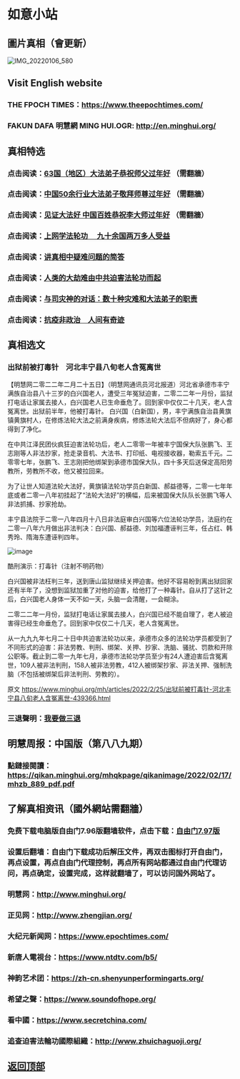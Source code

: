# 如意小站

## 圖片真相（會更新）

![IMG_20220106_580](https://user-images.githubusercontent.com/79625284/155683162-36205bc6-90a4-4b2a-b106-5090d0f1631b.jpg)

## Visit English website

### THE FPOCH TIMES：https://www.theepochtimes.com/

### FAKUN DAFA 明慧網 MING HUI.OGR: http://en.minghui.org/

## 真相特选

### 点击阅读：[63国（地区）大法弟子恭祝师父过年好](https://greetings.minghui.org/mh/articles/2022/2/1/63%E5%9B%BD%EF%BC%88%E5%9C%B0%E5%8C%BA%EF%BC%89%E5%A4%A7%E6%B3%95%E5%BC%9F%E5%AD%90%E6%81%AD%E7%A5%9D%E5%B8%88%E7%88%B6%E8%BF%87%E5%B9%B4%E5%A5%BD-438145.html?fbclid=IwAR3B4woqobiRdOiOoRZBs5JmreUPvSiukJ7ZzvPXlibkFyiS2kNMYXPwFbo) （需翻牆）

### 点击阅读：[中国50余行业大法弟子敬拜师尊过年好](https://greetings.minghui.org/mh/articles/2022/1/31/%E4%B8%AD%E5%9B%BD50%E4%BD%99%E8%A1%8C%E4%B8%9A%E5%A4%A7%E6%B3%95%E5%BC%9F%E5%AD%90%E6%95%AC%E6%8B%9C%E5%B8%88%E5%B0%8A%E8%BF%87%E5%B9%B4%E5%A5%BD-437915.html) （需翻牆）

### 点击阅读：[见证大法好 中国百姓恭祝李大师过年好](https://greetings.minghui.org/mh/articles/2022/1/29/%E8%A7%81%E8%AF%81%E5%A4%A7%E6%B3%95%E5%A5%BD-%E4%B8%AD%E5%9B%BD%E7%99%BE%E5%A7%93%E6%81%AD%E7%A5%9D%E6%9D%8E%E5%A4%A7%E5%B8%88%E8%BF%87%E5%B9%B4%E5%A5%BD-437838.html) （需翻牆）

### 点击阅读：[上网学法轮功 　九十余国两万多人受益](https://github.com/pinhe91/jcxw5/tree/main)

### 点击阅读：[讲真相中疑难问题的简答](https://github.com/pinhe91/jcxw3/tree/main)

### 点击阅读：[人类的大劫难由中共迫害法轮功而起](https://github.com/pinhe91/jcxw4/tree/main) 

### 点击阅读：[与司灾神的对话：数十种灾难和大法弟子的职责](https://github.com/pinhe91/jcxw1/tree/main) 

### 点击阅读：[抗疫非政治　人间有奇迹](https://github.com/pinhe91/jcxw2/tree/main) 

## 真相选文

### 出狱前被打毒针　河北丰宁县八旬老人含冤离世

【明慧网二零二二年二月二十五日】（明慧网通讯员河北报道）河北省承德市丰宁满族自治县八十三岁的白兴国老人，遭受三年冤狱迫害，二零二二年一月份，监狱打电话让家属去接人，白兴国老人已生命垂危了。回到家中仅仅二十几天，老人含冤离世。出狱前半年，他被打毒针。
白兴国（白新国），男，丰宁满族自治县黄旗镇黄旗村人，在修炼法轮大法之前满身疾病，修炼法轮大法后不但病好了，身心都得到了净化。

在中共江泽民团伙疯狂迫害法轮功后，老人二零零一年被丰宁国保大队张鹏飞、王志刚等人非法抄家，抢走录音机、大法书、打印纸、电视接收器，勒索五千元。二零零七年，张鹏飞、王志刚把他绑架到承德市国保大队，四十多天后送保定高阳劳教所，劳教所不收，他又被拉回来。

为了让世人知道法轮大法好，黄旗镇法轮功学员白新国、郝益德等，二零一七年年底或者二零一八年初挂起了“法轮大法好”的横幅，后来被国保大队队长张鹏飞等人非法抓捕、抄家抢劫。

丰宁县法院于二零一八年四月十八日非法庭审白兴国等六位法轮功学员，法庭约在二零一八年六月做出非法判决：白兴国、郝益德、刘加福遭诬判三年，任占红、韩秀玲、隋海东遭诬判四年。

![image](https://user-images.githubusercontent.com/79625284/155682951-139376a3-9843-40d9-8f62-c886a144d721.png)

酷刑演示：打毒针（注射不明药物）

白兴国被非法枉判三年，送到唐山监狱继续关押迫害。他好不容易盼到离出狱回家还有半年了，没想到监狱加重了对他的迫害，给他打了一种毒针。自从打了这针之后，白兴国老人身体一天不如一天，头脑一会清醒，一会糊涂。

二零二二年一月份，监狱打电话让家属去接人，白兴国已经不能自理了，老人被迫害得已经生命垂危了。回到家中仅仅二十几天，老人含冤离世。

从一九九九年七月二十日中共迫害法轮功以来，承德市众多的法轮功学员都受到了不同形式的迫害：非法劳教、判刑、绑架、关押、抄家、洗脑、骚扰、罚款和开除公职等。截止到二零一九年七月，承德市法轮功学员至少有24人遭迫害后含冤离世，109人被非法判刑，158人被非法劳教，412人被绑架抄家、非法关押、强制洗脑（不包括被绑架后非法判刑、劳教的）。

原文 https://www.minghui.org/mh/articles/2022/2/25/出狱前被打毒针-河北丰宁县八旬老人含冤离世-439366.html

### 三退聲明：[我要做三退](https://tuidang.epochtimes.com/)

## 明慧周报：中国版（第八八九期）

### 點鏈接閱讀：https://qikan.minghui.org/mhqkpage/qikanimage/2022/02/17/mhzb_889_pdf.pdf

## 了解真相资讯（國外網站需翻牆）

### 免费下载电脑版自由门7.96版翻墙软件，点击下载：[自由门7.97版](https://github.com/pinhe91/tuiguang/files/6839679/fg797r.zip)

### 设置后翻墙：自由门下载成功后解压文件，再双击图标打开自由门，再点设置，再点自由门代理控制，再点所有网站都通过自由门代理访问，再点确定，设置完成，这样就翻墙了，可以访问国外网站了。

### 明慧网：http://www.minghui.org/

### 正见网：http://www.zhengjian.org/

### 大纪元新闻网：https://www.epochtimes.com/

### 新唐人電視台：https://www.ntdtv.com/b5/

### 神韵艺术团：https://zh-cn.shenyunperformingarts.org/

### 希望之聲：https://www.soundofhope.org/

### 看中國：https://www.secretchina.com/

### 追查迫害法輪功國際組織：http://www.zhuichaguoji.org/

## [返回顶部](https://git.io/Js3EY)
